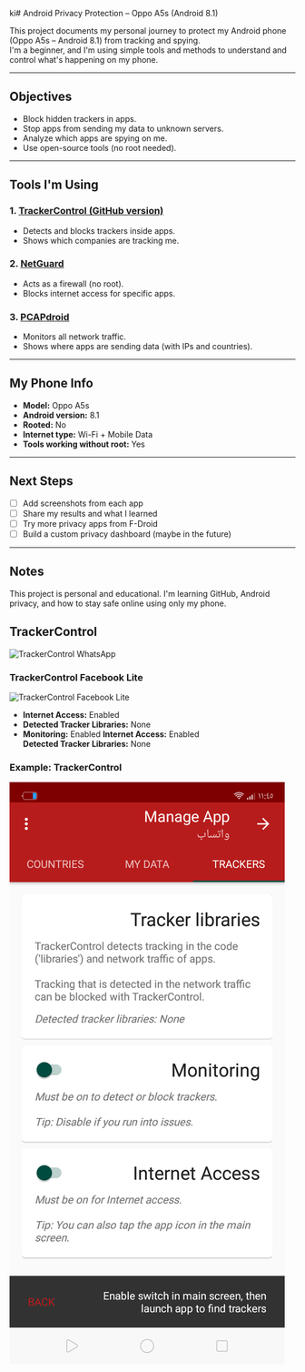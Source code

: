 ki# Android Privacy Protection – Oppo A5s (Android 8.1)

This project documents my personal journey to protect my Android phone (Oppo A5s – Android 8.1) from tracking and spying.  
I'm a beginner, and I'm using simple tools and methods to understand and control what's happening on my phone.

---

## Objectives

- Block hidden trackers in apps.
- Stop apps from sending my data to unknown servers.
- Analyze which apps are spying on me.
- Use open-source tools (no root needed).

---

## Tools I'm Using

### 1. [TrackerControl (GitHub version)](https://play.google.com/store/apps/details?id=net.kollnig.missioncontrol.fdroid)
- Detects and blocks trackers inside apps.
- Shows which companies are tracking me.

### 2. [NetGuard](https://play.google.com/store/apps/details?id=eu.faircode.netguard)
- Acts as a firewall (no root).
- Blocks internet access for specific apps.

### 3. [PCAPdroid](https://play.google.com/store/apps/details?id=app.greyshirts.pcapdroid)
- Monitors all network traffic.
- Shows where apps are sending data (with IPs and countries).

---

## My Phone Info

- **Model:** Oppo A5s  
- **Android version:** 8.1  
- **Rooted:** No  
- **Internet type:** Wi-Fi + Mobile Data  
- **Tools working without root:** Yes

---

## Next Steps

- [ ] Add screenshots from each app
- [ ] Share my results and what I learned
- [ ] Try more privacy apps from F-Droid
- [ ] Build a custom privacy dashboard (maybe in the future)

---

## Notes

This project is personal and educational. I'm learning GitHub, Android privacy, and how to stay safe online using only my phone.
## TrackerControl
![TrackerControl WhatsApp](./screenshots/trackercontrol-whatsapp.png)  
### TrackerControl Facebook Lite

![TrackerControl Facebook Lite](./screenshots/trackercontrol-facebook-lite.png)

- **Internet Access:** Enabled  
- **Detected Tracker Libraries:** None  
- **Monitoring:** Enabled
**Internet Access:** Enabled  
**Detected Tracker Libraries:** None
### Example: TrackerControl

![TrackerControl Screenshot](screenshots/Screenshot_2025-05-08-11-45-33-13.png)
